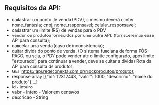## Requisitos da API:
- cadastrar um ponto de venda (PDV), o mesmo deverá conter
  nome_fantasia; cnpj; nome_responsavel; celular_responsavel;
- cadastrar um limite (R$) de vendas para o PDV
- vender os produtos fornecidos por uma outra API. (forneceremos essa
  API para consulta);
- cancelar uma venda (caso de inconsistencia);
- quitar divida do ponto de venda.
  (O sistema funciana de forma PÓS-PAGO, ou seja, o PDV pode vender
  ate o limite configurado, após limite "estourado", para continuar a
  vender, deve se quitar a divida)
  Rota da API para consulta de produtos:
- GET https://api.redeconekta.com.br/mockprodutos/produtos
- response array [{"id": 12312443, "valor": 1000, "descricao": "nome
  do produto"},...]
- id - Inteiro
- valor - Intero - Valor em centavos
- descricao - String